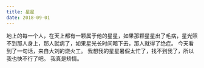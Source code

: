 ```yaml
---
title: 星星
date: 2018-09-01
---
```


地上的每一个人，在天上都有一颗属于他的星星，如果那颗星星出了毛病，星光照不到那人身上，那人就病了，如果星光长时间暗下去，那人就得了绝症。
今天看到了一句话，来自大刘的烧火工。
我想我的星星暑假太忙了，找不到我了，所以我也快不行了吧。
我真是矫情。
